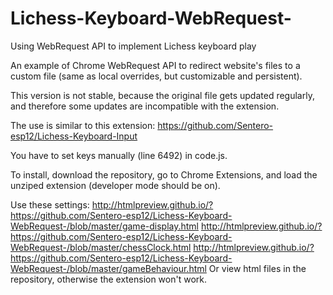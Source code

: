 # Lichess-Keyboard-WebRequest-
Using WebRequest API to implement Lichess keyboard play

An example of Chrome WebRequest API to redirect website's files to a custom file (same as local overrides, but customizable and persistent).

This version is not stable, because the original file gets updated regularly, and therefore some updates are incompatible with the extension.

The use is similar to this extension: 
https://github.com/Sentero-esp12/Lichess-Keyboard-Input

You have to set keys manually (line 6492) in code.js.

To install, download the repository, go to Chrome Extensions, and load the unziped extension (developer mode should be on).

Use these settings:
http://htmlpreview.github.io/?https://github.com/Sentero-esp12/Lichess-Keyboard-WebRequest-/blob/master/game-display.html
http://htmlpreview.github.io/?https://github.com/Sentero-esp12/Lichess-Keyboard-WebRequest-/blob/master/chessClock.html
http://htmlpreview.github.io/?https://github.com/Sentero-esp12/Lichess-Keyboard-WebRequest-/blob/master/gameBehaviour.html
Or view html files in the repository, 
otherwise the extension won't work.
